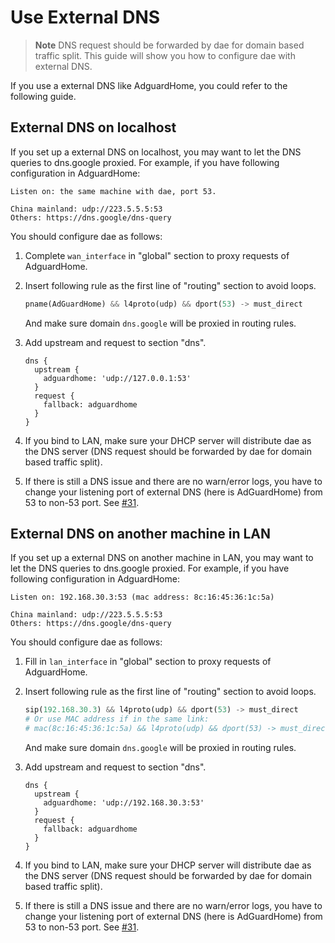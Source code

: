 # Use External DNS

> **Note**
> DNS request should be forwarded by dae for domain based traffic split. This guide will show you how to configure dae with external DNS.

If you use a external DNS like AdguardHome, you could refer to the following guide.

## External DNS on localhost

If you set up a external DNS on localhost, you may want to let the DNS queries to dns.google proxied. For example, if you have following configuration in AdguardHome:

```
Listen on: the same machine with dae, port 53.

China mainland: udp://223.5.5.5:53
Others: https://dns.google/dns-query
```

You should configure dae as follows:

1. Complete `wan_interface` in "global" section to proxy requests of AdguardHome.

2. Insert following rule as the first line of "routing" section to avoid loops.

   ```python
   pname(AdGuardHome) && l4proto(udp) && dport(53) -> must_direct
   ```

   And make sure domain `dns.google` will be proxied in routing rules.

3. Add upstream and request to section "dns".

   ```
   dns {
     upstream {
       adguardhome: 'udp://127.0.0.1:53'
     }
     request {
       fallback: adguardhome
     }
   }
   ```

4. If you bind to LAN, make sure your DHCP server will distribute dae as the DNS server (DNS request should be forwarded by dae for domain based traffic split).
5. If there is still a DNS issue and there are no warn/error logs, you have to change your listening port of external DNS (here is AdGuardHome) from 53 to non-53 port. See [#31](https://github.com/v2rayA/dae/issues/31#issuecomment-1467358364).

## External DNS on another machine in LAN

If you set up a external DNS on another machine in LAN, you may want to let the DNS queries to dns.google proxied. For example, if you have following configuration in AdguardHome:

```
Listen on: 192.168.30.3:53 (mac address: 8c:16:45:36:1c:5a)

China mainland: udp://223.5.5.5:53
Others: https://dns.google/dns-query
```

You should configure dae as follows:

1. Fill in `lan_interface` in "global" section to proxy requests of AdguardHome.

2. Insert following rule as the first line of "routing" section to avoid loops.

   ```python
   sip(192.168.30.3) && l4proto(udp) && dport(53) -> must_direct
   # Or use MAC address if in the same link:
   # mac(8c:16:45:36:1c:5a) && l4proto(udp) && dport(53) -> must_direct
   ```
   
   And make sure domain `dns.google` will be proxied in routing rules.
   
3. Add upstream and request to section "dns".

   ```
   dns {
     upstream {
       adguardhome: 'udp://192.168.30.3:53'
     }
     request {
       fallback: adguardhome
     }
   }
   ```

4. If you bind to LAN, make sure your DHCP server will distribute dae as the DNS server (DNS request should be forwarded by dae for domain based traffic split).
5. If there is still a DNS issue and there are no warn/error logs, you have to change your listening port of external DNS (here is AdGuardHome) from 53 to non-53 port. See [#31](https://github.com/v2rayA/dae/issues/31#issuecomment-1467358364).
